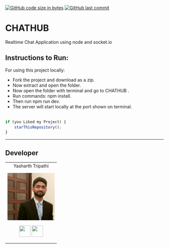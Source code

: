 [![GitHub code size in bytes](https://img.shields.io/github/languages/code-size/yasharthratan/CHATHUB?logo=github&style=social)](https://github.com/yasharthratan/) [![GitHub last commit](https://img.shields.io/github/last-commit/yasharthratan/CHATHUB?style=social&logo=git)](https://github.com/yasharthratan/)

# CHATHUB
Realtime Chat Application using node and socket.io 


## Instructions to Run:
For using this project locally:

- Fork the project and download as a zip.
- Now extract and open the folder.
- Now open the folder with terminal and go to CHATHUB .
- Run commands: npm install.
- Then run npm run dev.
- The server will start locally at the port shown on terminal.


```javascript

if (you Liked my Project) {
    starThisRepository();
}

```

-----------

## Developer

<table>
<tr align="center">
<td>
Yasharth Tripathi
<p align="center">
<img src = "https://github.com/yasharthratan/CHATHUB/blob/main/yash.jpeg" width="150" height="150" alt="Yasharth Tripathi (Insert Your Image Link In Src)">
</p>
<p align="center">
<a href = "https://github.com/yasharthratan"><img src = "http://www.iconninja.com/files/241/825/211/round-collaboration-social-github-code-circle-network-icon.svg" width="36" height = "36"/></a>
<a href = "https://www.linkedin.com/in/yasharth-tripathi-68612a196/">
<img src = "http://www.iconninja.com/files/863/607/751/network-linkedin-social-connection-circular-circle-media-icon.svg" width="36" height="36"/>
</a>
</p>
</td>
</tr>
  </table>
